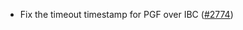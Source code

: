 - Fix the timeout timestamp for PGF over IBC
  ([\#2774](https://github.com/anoma/namada/issues/2774))